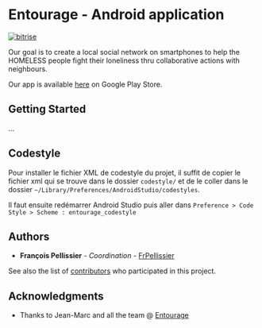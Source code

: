 # Entourage - Android application
[![bitrise](https://app.bitrise.io/app/b1ff393d94bd02fb/status.svg?token=Yad_992pQH6nGK5trMBgCw&branch=develop)](https://www.bitrise.io/app/b1ff393d94bd02fb)

Our goal is to create a local social network on smartphones to help the HOMELESS people fight their loneliness thru collaborative actions with neighbours.

Our app is available [here](https://play.google.com/store/apps/details?id=social.entourage.android) on Google Play Store.


## Getting Started

...

## Codestyle

Pour installer le fichier XML de codestyle du projet, il suffit de copier le fichier xml qui se trouve dans le dossier
`codestyle/` et de le coller dans le dossier `~/Library/Preferences/AndroidStudio/codestyles`.

Il faut ensuite redémarrer Android Studio puis aller dans `Preference > Code Style > Scheme : entourage_codestyle`

## Authors

* **François Pellissier** - *Coordination* - [FrPellissier](https://github.com/FrPellissier)

See also the list of [contributors](https://github.com/ReseauEntourage/entourage-android/graphs/contributors) who participated in this project.

## Acknowledgments

* Thanks to Jean-Marc and all the team @ [Entourage](https://www.entourage.social)
